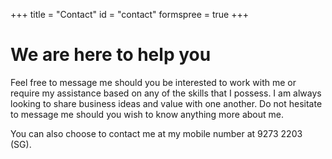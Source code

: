 +++
title = "Contact"
id = "contact"
formspree = true
+++

# We are here to help you

Feel free to message me should you be interested to work with me or require my assistance based on any of the skills that I possess. I am always looking to share business ideas and value with one another. Do not hesitate to message me should you wish to know anything more about me.

You can also choose to contact me at my mobile number at 9273 2203 (SG).
